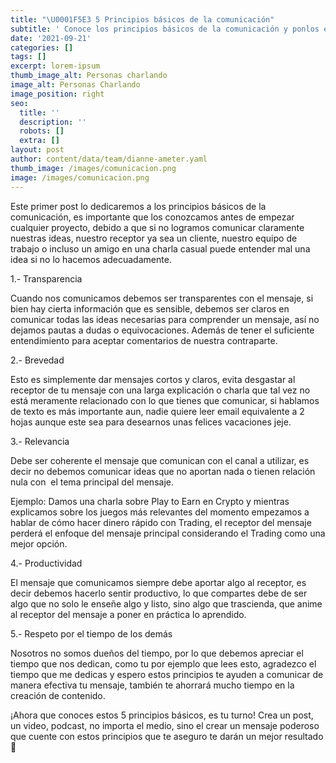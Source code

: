 ```yaml
---
title: "\U0001F5E3 5 Principios básicos de la comunicación"
subtitle: ' Conoce los principios básicos de la comunicación y ponlos en practica para   crear contenido de calidad.'
date: '2021-09-21'
categories: []
tags: []
excerpt: lorem-ipsum
thumb_image_alt: Personas charlando
image_alt: Personas Charlando
image_position: right
seo:
  title: ''
  description: ''
  robots: []
  extra: []
layout: post
author: content/data/team/dianne-ameter.yaml
thumb_image: /images/comunicacion.png
image: /images/comunicacion.png
---
```

Este primer post lo dedicaremos a los principios básicos de la  comunicación, es importante que los conozcamos antes de empezar cualquier proyecto, debido a que si no logramos comunicar claramente nuestras ideas, nuestro receptor ya sea un cliente, nuestro equipo de trabajo o incluso un amigo en una charla casual puede entender mal una idea si no lo hacemos adecuadamente.

1.- Transparencia

Cuando nos comunicamos debemos ser transparentes con el mensaje, si bien hay cierta información que es sensible, debemos ser claros en comunicar todas las ideas necesarias para comprender un mensaje, así no dejamos pautas a dudas o equivocaciones. Además de tener el suficiente entendimiento para aceptar comentarios de nuestra contraparte.

2.- Brevedad

Esto es simplemente dar mensajes cortos y claros, evita desgastar al receptor de tu mensaje con una larga explicación o charla que tal vez no está meramente relacionado con lo que tienes que comunicar, si hablamos de texto es más importante aun, nadie quiere leer email equivalente a 2 hojas aunque este sea para desearnos unas felices vacaciones jeje.

3.- Relevancia

Debe ser coherente el mensaje que comunican con el canal a utilizar, es decir no debemos comunicar ideas que no aportan nada o tienen relación nula con  el tema principal del mensaje.

Ejemplo: Damos una charla sobre Play to Earn en Crypto y mientras explicamos sobre los juegos más relevantes del momento empezamos a hablar de cómo hacer dinero rápido con Trading, el receptor del mensaje perderá el enfoque del mensaje principal considerando el Trading como una mejor opción.

4.- Productividad

El mensaje que comunicamos siempre debe aportar algo al receptor, es decir debemos hacerlo sentir productivo, lo que compartes debe de ser algo que no solo le enseñe algo y listo, sino algo que trascienda, que anime al receptor del mensaje a poner en práctica lo aprendido.

5.- Respeto por el tiempo de los demás

Nosotros no somos dueños del tiempo, por lo que debemos apreciar el tiempo que nos dedican, como tu por ejemplo que lees esto, agradezco el tiempo que me dedicas y espero estos principios te ayuden a comunicar de manera efectiva tu mensaje, también te ahorrará mucho tiempo en la creación de contenido.

¡Ahora que conoces estos 5 principios básicos, es tu turno! Crea un post, un video, podcast, no importa el medio, sino el crear un mensaje poderoso que cuente con estos principios que te aseguro te darán un mejor resultado 🤩
